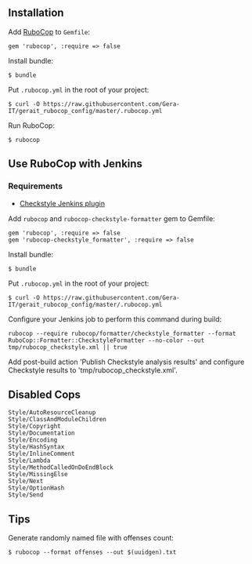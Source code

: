 ## Installation

Add [RuboCop](https://github.com/bbatsov/rubocop) to `Gemfile`:

```
gem 'rubocop', :require => false
```

Install bundle:

```
$ bundle
```

Put `.rubocop.yml` in the root of your project:

```
$ curl -O https://raw.githubusercontent.com/Gera-IT/gerait_rubocop_config/master/.rubocop.yml
```

Run RuboCop:
```
$ rubocop
```

## Use RuboCop with Jenkins

### Requirements

- [Checkstyle Jenkins plugin](https://wiki.jenkins-ci.org/display/JENKINS/Checkstyle+Plugin)

Add `rubocop` and `rubocop-checkstyle-formatter` gem to Gemfile:

```
gem 'rubocop', :require => false
gem 'rubocop-checkstyle_formatter', :require => false
```

Install bundle:

```
$ bundle
```

Put `.rubocop.yml` in the root of your project:

```
$ curl -O https://raw.githubusercontent.com/Gera-IT/gerait_rubocop_config/master/.rubocop.yml
```

Configure your Jenkins job to perform this command during build:

```
rubocop --require rubocop/formatter/checkstyle_formatter --format RuboCop::Formatter::CheckstyleFormatter --no-color --out tmp/rubocop_checkstyle.xml || true
```
Add post-build action 'Publish Checkstyle analysis results' and configure Checkstyle results to 'tmp/rubocop_checkstyle.xml'.

## Disabled Cops
```
Style/AutoResourceCleanup
Style/ClassAndModuleChildren
Style/Copyright
Style/Documentation
Style/Encoding
Style/HashSyntax
Style/InlineComment
Style/Lambda
Style/MethodCalledOnDoEndBlock
Style/MissingElse
Style/Next
Style/OptionHash
Style/Send
```

## Tips

Generate randomly named file with offenses count:
```
$ rubocop --format offenses --out $(uuidgen).txt
```
